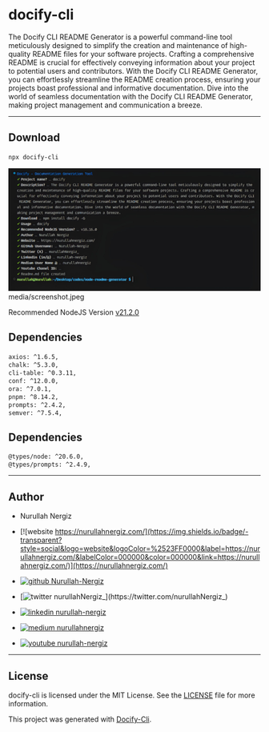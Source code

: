 # docify-cli

The Docify CLI README Generator is a powerful command-line tool meticulously designed to simplify the creation and maintenance of high-quality README files for your software projects. Crafting a comprehensive README is crucial for effectively conveying information about your project to potential users and contributors. With the Docify CLI README Generator, you can effortlessly streamline the README creation process, ensuring your projects boast professional and informative documentation. Dive into the world of seamless documentation with the Docify CLI README Generator, making project management and communication a breeze.

---

## Download

```bash
npx docify-cli
```

![media/screenshot.jpeg](media/screenshot.jpeg)
media/screenshot.jpeg

Recommended NodeJS Version [v21.2.0](https://nodejs.org/dist/v21.2.0)

## Dependencies

 	axios: ^1.6.5,
	chalk: ^5.3.0,
	cli-table: ^0.3.11,
	conf: ^12.0.0,
	ora: ^7.0.1,
	pnpm: ^8.14.2,
	prompts: ^2.4.2,
	semver: ^7.5.4,
	
## Dependencies

 	@types/node: ^20.6.0,
	@types/prompts: ^2.4.9,
	

---

## Author

 - Nurullah Nergiz

- [![website https://nurullahnergiz.com/](https://img.shields.io/badge/-transparent?style=social&logo=website&logoColor=%2523FF0000&label=https://nurullahnergiz.com/&labelColor=000000&color=000000&link=https://nurullahnergiz.com/)](https://nurullahnergiz.com/)

- [![github Nurullah-Nergiz](https://img.shields.io/badge/-transparent?style=social&logo=github&logoColor=%2523FF0000&label=Nurullah-Nergiz&labelColor=000000&color=000000&link=https://github.com/Nurullah-Nergiz)](https://github.com/Nurullah-Nergiz)

- [![twitter nurullahNergiz_](https://img.shields.io/badge/-transparent?style=social&logo=twitter&logoColor=%2523FF0000&label=nurullahNergiz_&labelColor=000000&color=000000&link=https://twitter.com/nurullahNergiz_)](https://twitter.com/nurullahNergiz_)

- [![linkedin nurullah-nergiz](https://img.shields.io/badge/-transparent?style=social&logo=linkedin&logoColor=%2523FF0000&label=nurullah-nergiz&labelColor=000000&color=000000&link=https://linkedin.com/in/nurullah-nergiz)](https://linkedin.com/in/nurullah-nergiz)

- [![medium nurullahnergiz](https://img.shields.io/badge/-transparent?style=social&logo=medium&logoColor=%2523FF0000&label=nurullahnergiz&labelColor=000000&color=000000&link=https://medium.com/nurullahnergiz)](https://medium.com/nurullahnergiz)

- [![youtube nurullah-nergiz](https://img.shields.io/badge/-transparent?style=social&logo=youtube&logoColor=%2523FF0000&label=nurullah-nergiz&labelColor=000000&color=000000&link=https://youtube.com/@nurullah-nergiz)](https://youtube.com/@nurullah-nergiz)

---
## License
 docify-cli is licensed under the MIT License. See the [LICENSE](LICENSE) file for more information.




This project was generated with [Docify-Cli](https://www.npmjs.com/package/docify-cli).